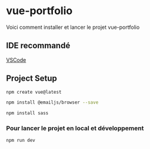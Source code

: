 # vue-portfolio

Voici comment installer et lancer le projet vue-portfolio

## IDE recommandé

[VSCode](https://code.visualstudio.com/)

## Project Setup

```sh
npm create vue@latest 
```

```sh
npm install @emailjs/browser --save
```

```sh
npm install sass
```



### Pour lancer le projet en local et développement

```sh
npm run dev
```
